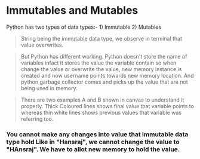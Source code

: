 # Immutables and Mutables

Python has two types of data types:- 1) Immutable 2) Mutables

> String being the immutable data type, we observe in terminal that value overwrites.

> But Python has different working. Python doesn't store the name of variables infact it stores the value the variable contain so when change the value or overwrite the value, new memory instance is created and now username points towards new memory location. And python garbage collector comes and picks up the value that are not being used in memory.

> There are two examples A and B shown in canvas to understand it properly. Thick Coloured lines shows final value that variable points to whereas thin white lines shows previous values that variable was referring too.

### You cannot make any changes into value that immutable data type hold Like in "Hansraj", we cannot change the value to "HAnsraj". We have to allot new memory to hold the value.


